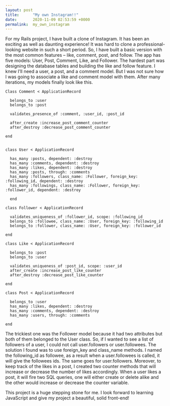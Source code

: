 ```yaml
---
layout: post
title:      "My own Instagram!!"
date:       2020-11-09 02:53:59 +0000
permalink:  my_own_instagram
---
```



For my Rails project, I have built a clone of Instagram. It has been an exciting as well as daunting experience! It was hard to clone a professional-looking website in such a short period. So, I have built a basic version with the most common features – like, comment, post, and follow. The app has five models: User, Post, Comment, Like, and Follower. The hardest part was designing the database tables and building the like and follow feature. I knew I’ll need a user, a post, and a comment model. But I was not sure how I was going to associate a like and comment model with them. After many iterations, my models finally look like this. 


```
Class Comment < ApplicationRecord

  belongs_to :user
  belongs_to :post

  validates_presence_of :comment, :user_id, :post_id

  after_create :increase_post_comment_counter
  after_destroy :decrease_post_comment_counter
	
end


class User < ApplicationRecord

  has_many :posts, dependent: :destroy
  has_many :comments, dependent: :destroy
  has_many :likes, dependent: :destroy
  has_many :posts, through: :comments
  has_many :followers, class_name: :Follower, foreign_key: :following_id, dependent: :destroy
  has_many :followings, class_name: :Follower, foreign_key: :follower_id, dependent: :destroy
	
  end

class Follower < ApplicationRecord

  validates_uniqueness_of :follower_id, scope: :following_id
  belongs_to :followee, class_name: :User, foreign_key: :following_id
  belongs_to :follower, class_name: :User, foreign_key: :follower_id
	
end

class Like < ApplicationRecord

  belongs_to :post
  belongs_to :user

  validates_uniqueness_of :post_id, scope: :user_id
  after_create :increase_post_like_counter
  after_destroy :decrease_post_like_counter
	
end

class Post < ApplicationRecord

  belongs_to :user
  has_many :likes, dependent: :destroy
  has_many :comments, dependent: :destroy
  has_many :users, through: :comments

end

```

The trickiest one was the Follower model because it had two attributes but both of them belonged to the User class. So, if I wanted to see a list of followers of a user, I could not call user.followers or user.followees. The solution I found was to use foreign_key and class_name methods. I named the following_id as followee, as a result when a user.followees is called, it will give the followees ids. The same goes for user.followers. Moreover, to keep track of the likes in a post, I created two counter methods that will increase or decrease the number of likes accordingly. When a user likes a post, it will fire two SQL queries, one will either create or delete alike and the other would increase or decrease the counter variable. 

This project is a huge stepping stone for me. I look forward to learning JavaScript and give my project a beautiful, solid front-end! 


